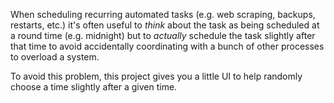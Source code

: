 When scheduling recurring automated tasks (e.g. web scraping, backups, restarts, etc.) it's often useful to *think* about the task as being scheduled at a round time (e.g. midnight) but to *actually* schedule the task slightly after that time to avoid accidentally coordinating with a bunch of other processes to overload a system.

To avoid this problem, this project gives you a little UI to help randomly choose a time slightly after a given time.

